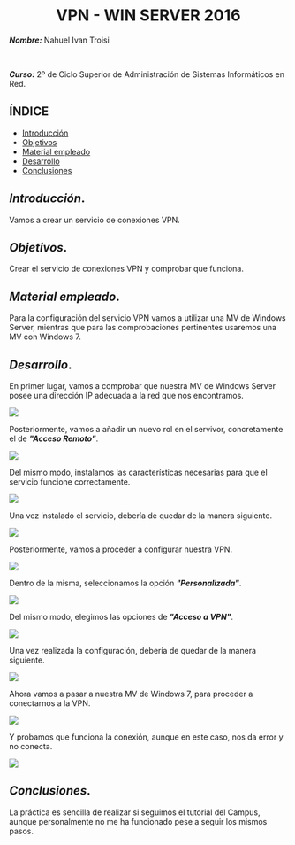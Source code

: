 <center>

# VPN - WIN SERVER 2016


</center>

***Nombre:*** Nahuel Ivan Troisi

<br>

***Curso:*** 2º de Ciclo Superior de Administración de Sistemas Informáticos en Red.

## ÍNDICE

+ [Introducción](#id1)
+ [Objetivos](#id2)
+ [Material empleado](#id3)
+ [Desarrollo](#id4)
+ [Conclusiones](#id5)


## ***Introducción***. <a name="id1"></a>

Vamos a crear un servicio de conexiones VPN. 

## ***Objetivos***. <a name="id2"></a>

Crear el servicio de conexiones VPN y comprobar que funciona. 

## ***Material empleado***. <a name="id3"></a>

Para la configuración del servicio VPN vamos a utilizar una MV de Windows Server, mientras que para las comprobaciones pertinentes usaremos una MV con Windows 7. 

## ***Desarrollo***. <a name="id4"></a>

En primer lugar, vamos a comprobar que nuestra MV de Windows Server posee una dirección IP adecuada a la red que nos encontramos. 

![](img/1.PNG)

Posteriormente, vamos a añadir un nuevo rol en el servivor, concretamente el de ***"Acceso Remoto"***.

![](img/2.PNG)

Del mismo modo, instalamos las características necesarias para que el servicio funcione correctamente. 

![](img/3.PNG)

Una vez instalado el servicio, debería de quedar de la manera siguiente. 

![](img/4.PNG)

Posteriormente, vamos a proceder a configurar nuestra VPN. 

![](img/5.PNG)

Dentro de la misma, seleccionamos la opción ***"Personalizada"***. 

![](img/6.PNG)

Del mismo modo, elegimos las opciones de ***"Acceso a VPN"***.

![](img/7.PNG)

Una vez realizada la configuración, debería de quedar de la manera siguiente.

![](img/8.PNG)

Ahora vamos a pasar a nuestra MV de Windows 7, para proceder a conectarnos a la VPN. 

![](img/10.PNG)

Y probamos que funciona la conexión, aunque en este caso, nos da error y no conecta. 

![](img/11.PNG)

## ***Conclusiones***. <a name="id5"></a>

La práctica es sencilla de realizar si seguimos el tutorial del Campus, aunque personalmente no me ha funcionado pese a seguir los mismos pasos. 